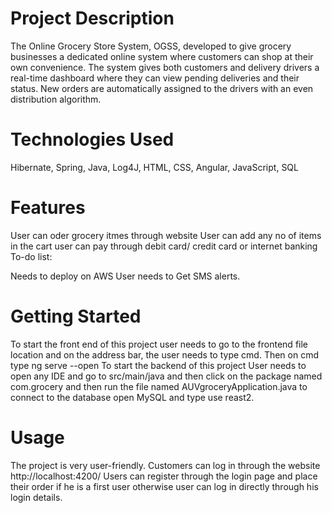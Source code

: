 # Project Description
The Online Grocery Store System, OGSS, developed to give grocery businesses a dedicated online system where customers can shop at their own convenience. The system gives both customers and delivery drivers a real-time dashboard where they can view pending deliveries and their status. New orders are automatically assigned to the drivers with an even distribution algorithm.

# Technologies Used
Hibernate, Spring, Java, Log4J, HTML, CSS, Angular, JavaScript, SQL
# Features
User can oder grocery itmes through website 
User can add any no of items in the cart
user can pay through debit card/ credit card or internet banking
To-do list:

Needs to deploy on AWS
User needs to Get SMS alerts.
# Getting Started
To start the front end of this project user needs to go to the frontend file location and on the address bar, the user needs to type cmd. Then on cmd type ng serve --open To start the backend of this project User needs to open any IDE and go to src/main/java and then click on the package named com.grocery and then run the file named AUVgroceryApplication.java to connect to the database open MySQL and type use reast2.
# Usage
The project is very user-friendly. Customers can log in through the website http://localhost:4200/ Users can register through the login page and place their order if he is a first user otherwise user can log in directly through his login details.
